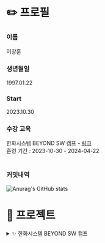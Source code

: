 # ✏️ 프로필   
### 이름
이창훈
### 생년월일
1997.01.22
### Start
2023.10.30
### 수강 교육
한화시스템 BEYOND SW 캠프  -  [링크](https://swcamp-hanwha.com/)<br>
훈련 기간 : 2023-10-30 - 2024-04-22<br>
<br>
### 커밋내역
![Anurag's GitHub stats](https://github-readme-stats.vercel.app/api?username=LCH-97&show_icons=true&theme=radical)

# 📄 프로젝트
<details>
<summary> ✨ 한화시스템 BEYOND SW 캠프 </summary>

### 1. 인사관리 시스템 Hello_R_loha (HR)
<details>
<summary> </summary>
<a href="https://github.com/beyond-sw-camp/be02-fin-Hello_R_loha-HRsystem">README 보러가기</a><br><br>

![image](https://github.com/LCH-97/LCH-97/assets/148935493/ab8efd88-8989-4bd3-b8fa-9ff5450c791a)
  
프로젝트 기간 : 2024.02.27 ~ 2024.04.22<br><br>
역할<br>
1. 휴가기능 백엔드 [JAVA SpringBoot] (CRUD / aws s3 활용 파일첨부 / 결재라인 결재)<br>
2. 휴가기능 프론트엔드 [Vue]<br>
3. QueryDSL 적용<br>
4. Redis 적용<br>
5. Jenkins 파이프라인 구성<br><br>

<a href="https://youtu.be/KtDn619Y0H8">HRsystem 시연영상 (회원가입, 로그인)</a><br>
<a href="https://youtu.be/dPlu-y5JgBk">HRsystem 시연영상 (메인기능 - 결재/휴가/초과근무)</a>
<br><br>


</details>

### 2. 반려동물 케어 서비스 Woof
<details>
<summary> </summary>
<a href="https://github.com/beyond-sw-camp/be02-1st-woof-animal_careservice">DB README 보러가기</a><br>
프로젝트 기간 : 2023.11.16 ~ 2023.11.17<br>
Centos 8, Mysql을 이용하여 Master-Slave로 DB 구성<br><br>

<a href="https://github.com/beyond-sw-camp/be02-2nd-woof-animal_careservice">Backend README 보러가기</a><br>
프로젝트 기간 : 2024.01.15 ~ 2024.01.17<br>
JAVA SpringBoot 프로젝트<br><br>

<a href="https://github.com/beyond-sw-camp/be02-3rd-woof-animal_careservice">Frontend README 보러가기</a><br>
프로젝트 기간 : 2024.02.05 ~ 2024.02.06<br>
Backend 미니 프로젝트를 백엔드로 사용한 Vue 프로젝트<br><br>

<a href="https://github.com/beyond-sw-camp/be02-4th-woof-animal_careservice">CI/CD README 보러가기</a><br>
프로젝트 기간 : 2024.02.23 ~ 2024.02.26<br>
k8s, jenkins를 활용한 CI/CD (롤링 업데이트 방식)<br><br>
</details>

</details>
